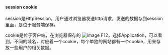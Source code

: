 #### session cookie
session是HttpSession，用户通过浏览器发送http请求，发送的数据存到session里面，是位于服务端保存。

cookie是位于客户端，在浏览器保存的
![image](https://user-images.githubusercontent.com/97614802/182563890-6e45215b-ac8e-4a01-8e2e-cce6d766b70c.png)
F12，选择Application，可以看到，不同的域名，对应着一个cookie，每个单独的网站都有一个cookie，用来存放一些用户的相关数据。

